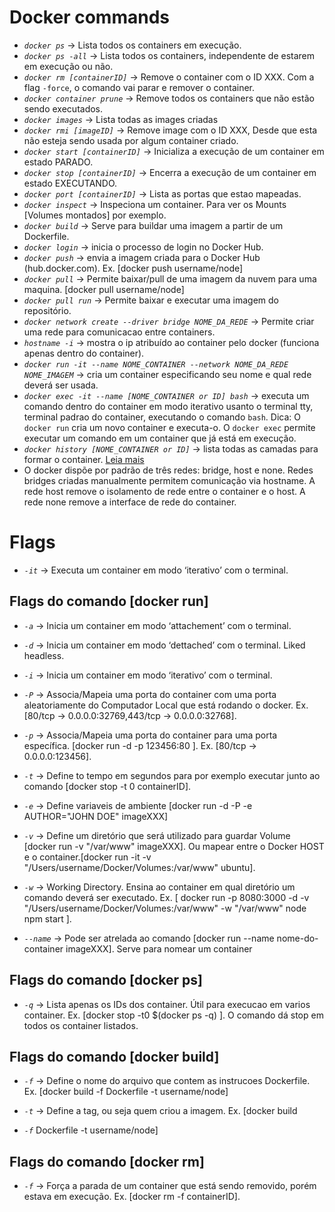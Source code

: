 # Docker commands

* _`docker ps`_ -> Lista todos os containers em execução.
* _`docker ps -all`_ ->  Lista todos os containers, independente de estarem em execução ou não.
* _`docker rm [containerID]`_ -> Remove o container com o ID XXX. Com a flag `-force`, o comando vai parar e remover o container.
* _`docker container prune`_ -> Remove todos os containers que não estão sendo executados.
* _`docker images`_ -> Lista todas as images criadas
* _`docker rmi [imageID]`_ -> Remove image com o ID XXX, Desde que esta não esteja sendo usada por algum container criado.
* _`docker start [containerID]`_ -> Inicializa a execução de um container em estado PARADO.
* _`docker stop [containerID]`_ -> Encerra a execução de um container em estado EXECUTANDO.
* _`docker port [containerID]`_ -> Lista as portas que estao mapeadas.
* _`docker inspect`_ -> Inspeciona um container. Para ver os Mounts [Volumes montados] por exemplo.
* _`docker build`_ -> Serve para buildar uma imagem a partir de um Dockerfile.
* _`docker login`_ -> inicia o processo de login no Docker Hub.
* _`docker push`_ -> envia a imagem criada para o Docker Hub (hub.docker.com). Ex. [docker push username/node]
* _`docker pull`_ -> Permite baixar/pull de uma imagem da nuvem para uma maquina. [docker pull username/node]
* _`docker pull run`_ -> Permite baixar e executar uma imagem do repositório.
* _`docker network create --driver bridge NOME_DA_REDE`_ -> Permite criar uma rede para comunicacao entre containers.
* _`hostname -i`_ -> mostra o ip atribuído ao container pelo docker (funciona apenas dentro do container).
* _`docker run -it --name NOME_CONTAINER --network NOME_DA_REDE NOME_IMAGEM`_ -> cria um container especificando seu nome e qual rede deverá ser usada.
* _`docker exec -it --name [NOME_CONTAINER or ID] bash`_ -> executa um comando dentro do container em modo iterativo usanto o terminal tty, terminal padrao do container, executando o comando `bash`. Dica: O `docker run` cria um novo container e executa-o. O `docker exec` permite executar um comando em um container que já está em execução.
* _`docker history [NOME_CONTAINER or ID]`_ -> lista todas as camadas para formar o container. [Leia mais](https://docs.docker.com/engine/reference/commandline/)
* O docker dispõe por padrão de três redes: bridge, host e none. Redes bridges criadas manualmente permitem comunicação via hostname. A rede host remove o isolamento de rede entre o container e o host. A rede none remove a interface de rede do container.


# Flags
* _`-it`_ -> Executa um container em modo ‘iterativo’ com o terminal.

## Flags do comando [docker run]
* _`-a`_ -> Inicia um container em modo ‘attachement’ com o terminal.

* _`-d`_ -> Inicia um container em modo ‘dettached’ com o terminal. Liked headless.

* _`-i`_ -> Inicia um container em modo ‘iterativo’ com o terminal.

* _`-P`_ -> Associa/Mapeia uma porta do container com uma porta aleatoriamente do Computador Local que está rodando o docker. Ex. [80/tcp -> 0.0.0.0:32769,443/tcp -> 0.0.0.0:32768].

* _`-p`_ -> Associa/Mapeia uma porta do container para uma porta específica. [docker run -d -p 123456:80 ]. Ex. [80/tcp -> 0.0.0.0:123456].

* _`-t`_ -> Define to tempo em segundos para por exemplo executar junto ao comando [docker stop -t 0 containerID].

* _`-e`_ -> Define variaveis de ambiente [docker run -d -P -e AUTHOR="JOHN DOE" imageXXX]

* _`-v`_ -> Define um diretório que será utilizado para guardar Volume [docker run -v "/var/www" imageXXX]. Ou mapear entre o Docker HOST e o container.[docker run -it -v "/Users/username/Docker/Volumes:/var/www" ubuntu].

* _`-w`_ -> Working Directory. Ensina ao container em qual diretório um comando deverá ser executado. Ex. [ docker run -p 8080:3000 -d -v "/Users/username/Docker/Volumes:/var/www" -w "/var/www" node npm start ].

* _`--name`_ -> Pode ser atrelada ao comando [docker run --name nome-do-container imageXXX]. Serve para nomear um container

 ## Flags do comando [docker ps]
* _`-q`_ -> Lista apenas os IDs dos container. Útil para execucao em varios container. Ex. [docker stop -t0 $(docker ps -q) ]. O comando dá stop em todos os container listados.

## Flags do comando [docker build]

* _`-f`_ -> Define o nome do arquivo que contem as instrucoes Dockerfile. Ex. [docker build -f Dockerfile -t username/node]

* _`-t`_ -> Define a tag, ou seja quem criou a imagem. Ex. [docker build

* _`-f`_ Dockerfile -t username/node]

 ## Flags do comando [docker rm]
* _`-f`_ -> Força a parada de um container que está sendo removido, porém estava em execução. Ex. [docker rm -f containerID].